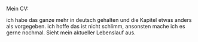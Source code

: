 Mein CV:

ich habe das ganze mehr in deutsch gehalten und die Kapitel etwas anders als vorgegeben. ich hoffe das ist nicht schlimm, ansonsten mache ich es gerne nochmal. Sieht mein aktueller Lebenslauf aus.
